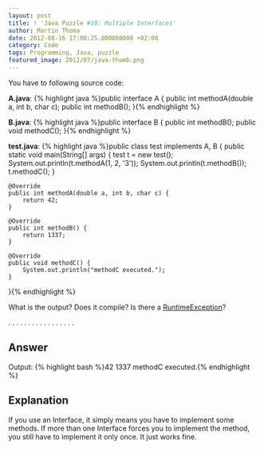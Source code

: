 ```yaml
---
layout: post
title: ! 'Java Puzzle #10: Multiple Interfaces'
author: Martin Thoma
date: 2012-08-16 17:00:25.000000000 +02:00
category: Code
tags: Programming, Java, puzzle
featured_image: 2012/07/java-thumb.png
---
```

You have to following source code:

<strong>A.java</strong>:
{% highlight java %}public interface A {
    public int methodA(double a, int b, char c);
    public int methodB();
}{% endhighlight %}

<strong>B.java</strong>:
{% highlight java %}public interface B {
    public int methodB();
    public void methodC();
}{% endhighlight %}

<strong>test.java</strong>:
{% highlight java %}public class test implements A, B {
    public static void main(String[] args) {
        test t = new test();
        System.out.println(t.methodA(1, 2, '3'));
        System.out.println(t.methodB());
        t.methodC();
    }

    @Override
    public int methodA(double a, int b, char c) {
        return 42;
    }

    @Override
    public int methodB() {
        return 1337;
    }

    @Override
    public void methodC() {
        System.out.println("methodC executed.");
    }
}{% endhighlight %}

What is the output? Does it compile? Is there a <a href="http://docs.oracle.com/javase/7/docs/api/java/lang/RuntimeException.html">RuntimeException</a>?

.
.
.
.
.
.
.
.
.
.
.
.
.
.
.
.
.

<h2>Answer</h2>
Output:
{% highlight bash %}42
1337
methodC executed.{% endhighlight %}

<h2>Explanation</h2>
If you use an Interface, it simply means you have to implement some methods. If more than one Interface forces you to implement the method, you still have to implement it only once. It just works fine.
